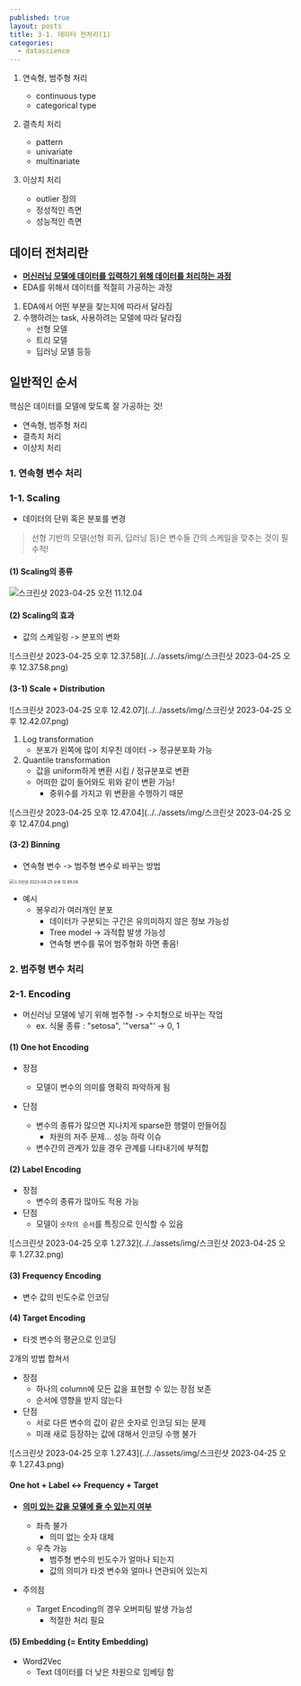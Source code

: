 ```yaml
---
published: true
layout: posts
title: 3-1. 데이터 전처리(1)
categories: 
  - datascience
---
```



1. 연속형, 범주형 처리
    - continuous type
    - categorical type


2. 결측치 처리
    - pattern
    - univariate
    - multinariate


3. 이상치 처리
    - outlier 정의
    - 정성적인 측면
    - 성능적인 측면

## 데이터 전처리란

- **<u>머신러닝 모델에 데이터를 입력하기 위해 데이터를 처리하는 과정</u>**
- EDA를 위해서 데이터를 적절히 가공하는 과정

1. EDA에서 어떤 부분을 찾는지에 따라서 달라짐
2. 수행하려는 task, 사용하려는 모델에 따라 달라짐 
    - 선형 모델
    - 트리 모델
    - 딥러닝 모델 등등



## 일반적인 순서

핵심은 데이터를 모델에 맞도록 잘 가공하는 것!

- 연속형, 범주형 처리
- 결측치 처리
- 이상치 처리



### 1. 연속형 변수 처리

### 1-1. Scaling

- 데이터의 단위 혹은 분포를 변경

> 선형 기반의 모델(선형 회귀, 딥러닝 등)은 변수들 간의 스케일을 맞추는 것이 필수적!



#### (1) Scaling의 종류

![스크린샷 2023-04-25 오전 11.12.04](../../assets/img/스크린샷_2023_04_25_스케일링.png)

#### (2) Scaling의 효과

- 값의 스케일링 -> 분포의 변화

![스크린샷 2023-04-25 오후 12.37.58](../../assets/img/스크린샷 2023-04-25 오후 12.37.58.png)

#### (3-1) Scale + Distribution

![스크린샷 2023-04-25 오후 12.42.07](../../assets/img/스크린샷 2023-04-25 오후 12.42.07.png)

1. Log transformation
	- 분포가 왼쪽에 많이 치우친 데이터 -> 정규분포화 가능
2. Quantile transformation
	- 값을 uniform하게 변환 시킴 / 정규분포로 변환
	- 어떠한 값이 들어와도 위와 같이 변환 가능!
		- 중위수를 가지고 위 변환을 수행하기 때문

![스크린샷 2023-04-25 오후 12.47.04](../../assets/img/스크린샷 2023-04-25 오후 12.47.04.png)

#### (3-2) Binning

- 연속형 변수 -> 범주형 변수로 바꾸는 방법

<img src="../../assets/img/스크린샷 2023-04-25 오후 12.49.04.png" alt="스크린샷 2023-04-25 오후 12.49.04" style="zoom:50%;" />

- 예시
	- 봉우리가 여러개인 분포
		- 데이터가 구분되는 구간은 유의미하지 않은 정보 가능성
		- Tree model -> 과적합 발생 가능성
		- 연속형 변수를 묶어 범주형화 하면 좋음!



### 2. 범주형 변수 처리

### 2-1. Encoding

- 머신러닝 모델에 넣기 위해 범주형 -> 수치형으로 바꾸는 작업
	- ex. 식물 종류 : "setosa", '"versa"' -> 0, 1



#### (1) One hot Encoding

- 장점
	- 모델이 변수의 의미를 명확히 파악하게 됨

- 단점
	- 변수의 종류가 많으면 지나치게 sparse한 행렬이 만들어짐
		- 차원의 저주 문제... 성능 하락 이슈
	- 변수간의 관계가 있을 경우 관계를 나타내기에 부적합



#### (2) Label Encoding

- 장점
	- 변수의 종류가 많아도 적용 가능
- 단점
	- 모델이 `숫자의 순서`를 특징으로 인식할 수 있음

![스크린샷 2023-04-25 오후 1.27.32](../../assets/img/스크린샷 2023-04-25 오후 1.27.32.png)



#### (3) Frequency Encoding

- 변수 값의 빈도수로 인코딩



#### (4) Target Encoding

-  타겟 변수의 평균으로 인코딩



2개의 방법 합쳐서

- 장점
	- 하나의 column에 모든 값을 표현할 수 있는 장점 보존
	- 순서에 영향을 받지 않는다
- 단점
	- 서로 다른 변수의 값이 같은 숫자로 인코딩 되는 문제
	- 미래 새로 등장하는 값에 대해서 인코딩 수행 불가



![스크린샷 2023-04-25 오후 1.27.43](../../assets/img/스크린샷 2023-04-25 오후 1.27.43.png)



#### One hot + Label  <->  Frequency + Target

- **<u>의미 있는 값을 모델에 줄 수 있는지 여부</u>**
	- 좌측 불가
		- 의미 없는 숫자 대체
	- 우측 가능
		- 범주형 변수의 빈도수가 얼마나 되는지
		- 값의 의미가 타겟 변수와 얼마나 연관되어 있는지
	
- 주의점
	- Target Encoding의 경우 오버피팅 발생 가능성
		- 적절한 처리 필요



#### (5) Embedding (= Entity Embedding)

- Word2Vec
	- Text 데이터를 더 낮은 차원으로 임베딩 함